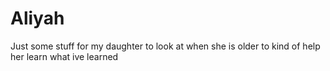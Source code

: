 # Aliyah
Just some stuff for my daughter to look at when she is older to kind of help her learn what ive learned

